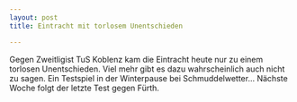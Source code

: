 ```yaml
---
layout: post
title: Eintracht mit torlosem Unentschieden

---
```


Gegen Zweitligist TuS Koblenz kam die Eintracht heute nur zu einem torlosen Unentschieden. Viel mehr gibt es dazu wahrscheinlich auch nicht zu sagen. Ein Testspiel in der Winterpause bei Schmuddelwetter... Nächste Woche folgt der letzte Test gegen Fürth. 


